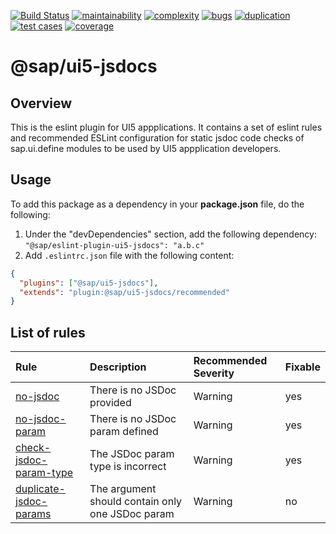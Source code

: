 [![Build Status](https://jaas.wdf.sap.corp:58861/buildStatus/icon?job=eslint-plugin-ui5-jsdocs-ci%2Fmaster)](https://jaas.wdf.sap.corp:58861/job/eslint-plugin-ui5-jsdocs-ci/job/master/)
[![maintainability](https://sonarci.wdf.sap.corp:8443/sonar/api/badges/measure?key=eslint-plugin-fiori&metric=sqale_rating)](https://sonarci.wdf.sap.corp:8443/sonar/component_measures/domain/Maintainability?id=devxwing-eslint-plugin-ui5-jsdocs)
[![complexity](https://sonarci.wdf.sap.corp:8443/sonar/api/badges/measure?key=devxwing-eslint-plugin-ui5-jsdocs&metric=function_complexity)](https://sonarci.wdf.sap.corp:8443/sonar/component_measures/domain/Complexity?id=devxwing-eslint-plugin-ui5-jsdocs)
[![bugs](https://sonarci.wdf.sap.corp:8443/sonar/api/badges/measure?key=devxwing-eslint-plugin-ui5-jsdocs&metric=bugs)](https://sonarci.wdf.sap.corp:8443/sonar/component_measures/domain/Reliability?id=devxwing-eslint-plugin-ui5-jsdocs)
[![duplication](https://sonarci.wdf.sap.corp:8443/sonar/api/badges/measure?key=devxwing-eslint-plugin-ui5-jsdocs&metric=duplicated_lines_density)](https://sonarci.wdf.sap.corp:8443/sonar/component_measures/domain/Duplications?id=devxwing-eslint-plugin-ui5-jsdocs)
[![test cases](https://sonarci.wdf.sap.corp:8443/sonar/api/badges/measure?key=devxwing-eslint-plugin-ui5-jsdocs&metric=tests)](https://sonarci.wdf.sap.corp:8443/sonar/component_measures/metric/tests/list?id=devxwing-eslint-plugin-ui5-jsdocs)
[![coverage](https://sonarci.wdf.sap.corp:8443/sonar/api/badges/measure?key=devxwing-eslint-plugin-ui5-jsdocs&metric=coverage)](https://sonarci.wdf.sap.corp:8443/sonar/component_measures/domain/Coverage?id=devxwing-eslint-plugin-ui5-jsdocs)

# @sap/ui5-jsdocs

## Overview

This is the eslint plugin for UI5 appplications. It contains a set of eslint rules and recommended ESLint configuration for static jsdoc code checks of sap.ui.define modules to be used by UI5 appplication developers.

## Usage

To add this package as a dependency in your **package.json** file, do the following:

1. Under the "devDependencies" section, add the following dependency: `"@sap/eslint-plugin-ui5-jsdocs": "a.b.c"`
1. Add `.eslintrc.json` file with the following content:

```json
{
  "plugins": ["@sap/ui5-jsdocs"],
  "extends": "plugin:@sap/ui5-jsdocs/recommended"
}
```

## List of rules

| Rule                                                           | Description                                      | Recommended Severity | Fixable |
| :------------------------------------------------------------- | :----------------------------------------------- | :------------------- | :------ |
| [no-jsdoc](docs/rules/no-jsdoc.md)                             | There is no JSDoc provided                       | Warning              | yes     |
| [no-jsdoc-param](docs/rules/no-jsdoc-param.md)                 | There is no JSDoc param defined                  | Warning              | yes     |
| [check-jsdoc-param-type](docs/rules/check-jsdoc-param-type.md) | The JSDoc param type is incorrect                | Warning              | yes     |
| [duplicate-jsdoc-params](docs/rules/duplicate-jsdoc-params.md) | The argument should contain only one JSDoc param | Warning              | no      |
